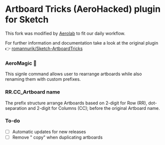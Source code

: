 # Artboard Tricks (AeroHacked) plugin for Sketch

This fork was modified by <a href="https://aerolab.co/">Aerolab</a> to fit our daily workflow.

For further information and documentation take a look at the original plugin :point_right: <a href="https://github.com/romannurik/Sketch-ArtboardTricks">romannurik/Sketch-ArtboardTricks</a>

### AeroMagic 🎈

This signle command allows user to rearrange artboards while also renaming them with custom prefixes.

### RR\.CC\_Artboard name

The prefix structure arrange Artboards based on 2-digit for Row (RR), dot-separation and 2-digit for Columns (CC); before the original Artboard name.

### To-do

* [ ] Automatic updates for new releases
* [ ] Remove " copy" when duplicating artboards

